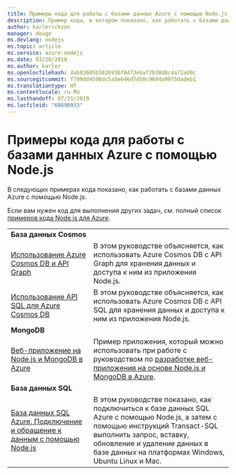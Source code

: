 ```yaml
---
title: Примеры кода для работы с базами данных Azure с помощью Node.js
description: Пример кода, в котором показано, как работать с базами данных Azure с помощью Node.js.
author: karlerickson
manager: douge
ms.devlang: nodejs
ms.topic: article
ms.service: azure-nodejs
ms.date: 03/20/2018
ms.author: karler
ms.openlocfilehash: 4ab83605b582b936f8473ebaf2b38d8c4a72ad9c
ms.sourcegitcommit: f799dd4590dc5a5e646d7d50c9604a9975dadeb1
ms.translationtype: HT
ms.contentlocale: ru-RU
ms.lasthandoff: 07/31/2019
ms.locfileid: "68690933"
---
```

# <a name="azure-databases-with-nodejs-code-samples"></a>Примеры кода для работы с базами данных Azure с помощью Node.js

В следующих примерах кода показано, как работать с базами данных Azure с помощью Node.js.

Если вам нужен код для выполнения других задач, см. полный список [примеров кода Node.js для Azure](https://azure.microsoft.com/resources/samples/?term=nodejs).

| | |
|---|---|
| **База данных Cosmos** ||
| [Использование Azure Cosmos DB и API Graph](https://azure.microsoft.com/resources/samples/azure-cosmos-db-graph-nodejs-getting-started/) | В этом руководстве объясняется, как использовать Azure Cosmos DB с API Graph для хранения данных и доступа к ним из приложения Node.js. |
| [Использование API SQL для Azure Cosmos DB](https://azure.microsoft.com/resources/samples/azure-cosmos-db-documentdb-nodejs-getting-started/) | В этом руководстве объясняется, как использовать Azure Cosmos DB с API SQL для хранения данных и доступа к ним из приложения Node.js. |
| **MongoDB** ||
| [Веб-приложение на Node.js и MongoDB в Azure](https://azure.microsoft.com/resources/samples/meanjs/) | Пример приложения, который можно использовать при работе с руководством по [разработке веб-приложения на основе Node.js и MongoDB в Azure](/azure/app-service-web/app-service-web-tutorial-nodejs-mongodb-app?toc=/azure/javascript/toc.json&bc=/azure/javascript/breadcrumb/toc.json). |
| **База данных SQL** ||
| [База данных SQL Azure. Подключение и обращение к данным с помощью Node.js](/azure/sql-database/sql-database-connect-query-nodejs?toc=/azure/javascript/toc.json&bc=/azure/javascript/breadcrumb/toc.json) | В этом руководстве показано, как подключиться к базе данных SQL Azure с помощью Node.js, а затем с помощью инструкций Transact-SQL выполнить запрос, вставку, обновление и удаление данных в базе данных на платформах Windows, Ubuntu Linux и Mac. |
